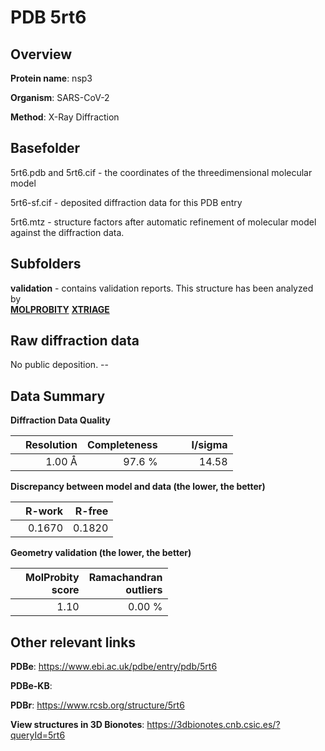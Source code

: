 # PDB 5rt6

## Overview

**Protein name**: nsp3

**Organism**: SARS-CoV-2

**Method**: X-Ray Diffraction



## Basefolder

5rt6.pdb and 5rt6.cif - the coordinates of the threedimensional molecular model

5rt6-sf.cif - deposited diffraction data for this PDB entry

5rt6.mtz - structure factors after automatic refinement of molecular model against the diffraction data.

## Subfolders





**validation** - contains validation reports. This structure has been analyzed by <br>  [**MOLPROBITY**](https://github.com/thorn-lab/coronavirus_structural_task_force/tree/master/pdb/nsp3/SARS-CoV-2/5rt6/validation/molprobity) [**XTRIAGE**](https://github.com/thorn-lab/coronavirus_structural_task_force/blob/master/pdb/nsp3/SARS-CoV-2/5rt6/validation/Xtriage_output.log)  



## Raw diffraction data

No public deposition. --<br> 

## Data Summary
**Diffraction Data Quality**

|   | Resolution | Completeness| I/sigma |
|---|-------------:|----------------:|--------------:|
|   |1.00 Å|97.6  %|<img width=50/>14.58|

**Discrepancy between model and data (the lower, the better)**

|   | **R-work**| **R-free**   
|---|-------------:|----------------:|           
||  0.1670|  0.1820|

**Geometry validation (the lower, the better)**

|   |**MolProbity<br>score**| **Ramachandran<br>outliers** 
|---|-------------:|----------------:|
||  1.10|  0.00 %|

 

 



## Other relevant links 
**PDBe**:  https://www.ebi.ac.uk/pdbe/entry/pdb/5rt6

**PDBe-KB**:  
 
**PDBr**: https://www.rcsb.org/structure/5rt6 

**View structures in 3D Bionotes**: https://3dbionotes.cnb.csic.es/?queryId=5rt6

